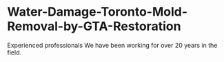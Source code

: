 # Water-Damage-Toronto-Mold-Removal-by-GTA-Restoration
Experienced professionals We have been working for over 20 years in the field.
